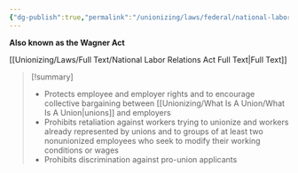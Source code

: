 ```yaml
---
{"dg-publish":true,"permalink":"/unionizing/laws/federal/national-labor-relations-act/","created":"2025-01-30T19:13:23.508-08:00","updated":"2025-02-03T18:45:29.054-08:00"}
---
```


**Also known as the Wagner Act**

[[Unionizing/Laws/Full Text/National Labor Relations Act Full Text\|Full Text]]

>[!summary]
>- Protects employee and employer rights and to encourage collective bargaining between [[Unionizing/What Is A Union/What Is A Union\|unions]] and employers 
>- Prohibits retaliation against workers trying to unionize and workers already represented by unions and to groups of at least two nonunionized employees who seek to modify their working conditions or wages
>- Prohibits discrimination against pro-union applicants




